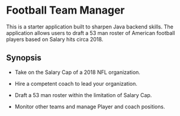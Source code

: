 
# Football Team Manager

This is a starter application built to sharpen Java backend skills. The application allows users to draft a 53 man roster of American football players based on Salary hits circa 2018.

## Synopsis

* Take on the Salary Cap of a 2018 NFL organization.

* Hire a competent coach to lead your organization.

* Draft a 53 man roster within the limitation of Salary Cap.

* Monitor other teams and manage Player and coach positions.

